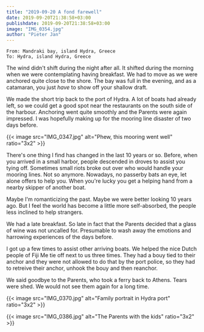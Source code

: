 ```yaml
---
title: "2019-09-20 A fond farewell"
date: 2019-09-20T21:38:58+03:00
publishdate: 2019-09-20T21:38:58+03:00
image: "IMG_0354.jpg"
author: "Pieter Jan"
---
```



`From: Mandraki bay, island Hydra, Greece`<br/>
`To: Hydra, island Hydra, Greece`

The wind didn't shift during the night after all. It shifted during the morning when we were contemplating having breakfast. We had to move as we were anchored quite close to the shore. The bay was full in the evening, and as a catamaran, you just _have_ to show off your shallow draft.

We made the short trip back to the port of Hydra. A lot of boats had already left, so we could get a good spot near the restaurants on the south side of the harbour. Anchoring went quite smoothly and the Parents were again impressed. I was hopefully making up for the mooring line disaster of two days before.

{{< image src="IMG_0347.jpg" alt="Phew, this mooring went well" ratio="3x2" >}}

There's one thing I find has changed in the last 10 years or so. Before, when you arrived in a small harbor, people descended in droves to assist you tying off. Sometimes small riots broke out over who would handle your mooring lines. Not so anymore. Nowadays, no passerby bats an eye, let alone offers to help you. When you're lucky you get a helping hand from a nearby skipper of another boat.

Maybe I'm romanticizing the past. Maybe we were better looking 10 years ago. But I feel the world has become a little more self-absorbed, the people less inclined to help strangers.

We had a late breakfast. So late in fact that the Parents decided that a glass of wine was not uncalled for. Presumable to wash away the emotions and harrowing experiences of the days before.

I got up a few times to assist other arriving boats. We helped the nice Dutch people of Fiji Me tie off next to us three times. They had a bouy tied to their anchor and they were not allowed to do that by the port police, so they had to retreive their anchor, unhook the bouy and then reanchor.

We said goodbye to the Parents, who took a ferry back to Athens. Tears were shed. We would not see them again for a long time.

{{< image src="IMG_0370.jpg" alt="Family portrait in Hydra port" ratio="3x2" >}}

{{< image src="IMG_0386.jpg" alt="The Parents with the kids" ratio="3x2" >}}

